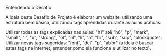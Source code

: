 Entendendo o Desafio
 
A ideia deste Desafio de Projeto é elaborar um website, utilizando uma estrutura bem básica, utilizando tags aprendidas durante as aulas práticas:
 
Utilizar todas as tags explicadas nas aulas: "h1" até "h6", "p", "mark", "small", "i", "u", "strong", "ol", "ul", "li", "a", "hr", "sub", "sup", "blockquote";
Utilizar novas tags sugeridas: "font", "del", "p", "abbr" (a ideia é buscar estas tags na internet, entender como ela funciona e utilizar no texto).